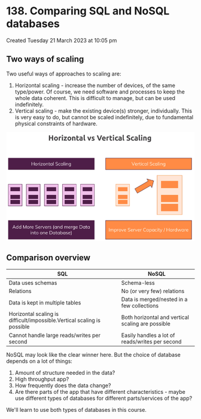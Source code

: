 # 138. Comparing SQL and NoSQL databases
Created Tuesday 21 March 2023 at 10:05 pm

## Two ways of scaling
Two useful ways of approaches to scaling are:
1. Horizontal scaling - increase the number of devices, of the same type/power. Of course, we need software and processes to keep the whole data coherent. This is difficult to manage, but can be used indefinitely.
2. Vertical scaling - make the existing device(s) stronger, individually. This is very easy to do, but cannot be scaled indefinitely, due to fundamental physical constraints of hardware.

![](/assets/138_Comparison_overview-image-1.png)


## Comparison overview
| SQL                                                                     | NoSQL                                             |
|-------------------------------------------------------------------------|---------------------------------------------------|
| Data uses schemas                                                       | Schema-less                                       |
| Relations                                                               | No (or very few) relations                        |
| Data is kept in multiple tables                                         | Data is merged/nested in a few collections        |
| Horizontal scaling is difficult/impossible.Vertical scaling is possible | Both horizontal and vertical scaling are possible |
| Cannot handle large reads/writes per second                           | Easily handles a lot of reads/writes per second   |

NoSQL may look like the clear winner here. But the choice of database depends on a lot of things:
1. Amount of structure needed in the data?
2. High throughput app?
3. How frequently does the data change?
4. Are there parts of the app that have different characteristics - maybe use different types of databases for different parts/services of the app?


We'll learn to use both types of databases in this course.
